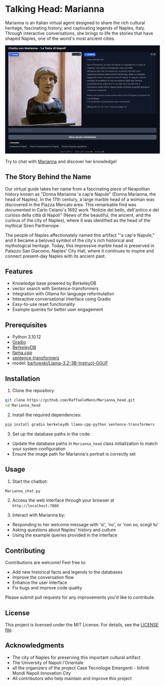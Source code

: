 # Talking Head: Marianna

Marianna is an Italian virtual agent designed to share the rich cultural heritage, fascinating history, and captivating legends of Naples, Italy. Through interactive conversations, she brings to life the stories that have shaped Naples, one of the world's most ancient cities.

<img src="Testa_di_Marianna/app_images/Schermata_marianna.png" alt="Chat con Marianna - La Testa di Napoli"/>

Try to chat with [Marianna](https://huggingface.co/spaces/HipFil98/Testa_di_Marianna) and discover her knowledge!

## The Story Behind the Name

Our virtual guide takes her name from a fascinating piece of Neapolitan history known as "Donna Marianna 'a cap'e Napule" (Donna Marianna, the head of Naples). In the 17th century, a large marble head of a woman was discovered in the Piazza Mercato area. This remarkable find was documented in Carlo Celano's 1692 work "Notizie del bello, dell'antico e del curioso della città di Napoli" (News of the beautiful, the ancient, and the curious of the city of Naples), where it was identified as the head of the mythical Siren Parthenope.

The people of Naples affectionately named this artifact "'a cap'e Napule," and it became a beloved symbol of the city's rich historical and mythological heritage. Today, this impressive marble head is preserved in Palazzo San Giacomo, Naples' City Hall, where it continues to inspire and connect present-day Naples with its ancient past.

## Features

- Knowledge base powered by BerkeleyDB
- vector search with Sentence-transformers 
- Integration with Ollama for language reformulation
- Interactive conversational interface using Gradio
- Easy-to-use reset functionality
- Example queries for better user engagement

## Prerequisites

- Python 3.10.12
- [Gradio](https://www.gradio.app/)
- [BerkeleyDB](https://pypi.org/project/berkeleydb/)
- [llama.cpp](https://github.com/abetlen/llama-cpp-python)
- [sentence-transformers](https://sbert.net/)
- model: [bartowski/Llama-3.2-3B-Instruct-GGUF](https://huggingface.co/bartowski/Llama-3.2-3B-Instruct-GGUF)

## Installation

1. Clone the repository:
```bash
git clone https://github.com/RaffaeleMann/Marianna_head.git
cd Marianna_head
```

2. Install the required dependencies:
```bash
pip install gradio berkeleydb llama-cpp-python sentence-transformers
```

3. Set up the database paths in the code:
- Update the database paths in `Marianna_head` class initialization to match your system configuration
- Ensure the image path for Marianna's portrait is correctly set

## Usage

1. Start the chatbot:
```bash
Marianna_chat.py
```

2. Access the web interface through your browser at `http://localhost:7860`

3. Interact with Marianna by:
- Responding to her welcome message with 'sì', 'no', or 'non so, scegli tu'
- Asking questions about Naples' history and culture
- Using the example queries provided in the interface


## Contributing

Contributions are welcome! Feel free to:
- Add new historical facts and legends to the databases
- Improve the conversation flow
- Enhance the user interface
- Fix bugs and improve code quality

Please submit pull requests for any improvements you'd like to contribute.

## License

This project is licensed under the MIT License. For details, see the [LICENSE file](https://github.com/RaffaeleMann/Marianna_head/blob/main/LICENSE).

## Acknowledgments

- The city of Naples for preserving this important cultural artifact
- The University of Napoli l'Orientale
- all the organizers of the project Case Tecnologie Emergenti - Infiniti Mondi Napoli Innovation City
- All contributors who help maintain and improve this project
